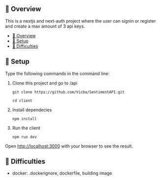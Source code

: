 ## 👀 Overview
This is a nextjs and next-auth project where the user can signin or register and create a max amount of 3 api keys.

- [👀 Overview](#-overview)
- [💫 Setup](#-setup)
- [🚩 Difficulties](#-difficulties)

## 💫 Setup
Type the following commands in the command line:

1. Clone this project and go to /api
   
   `git clone https://github.com/Vicba/SentimentAPI.git`

    `cd client`

2. Install dependecies

    `npm install`

3. Run the client
   
   `npm run dev`

Open [http://localhost:3000](http://localhost:3000) with your browser to see the result.


## 🚩 Difficulties
- docker: .dockerignore, dockerfile, building image
